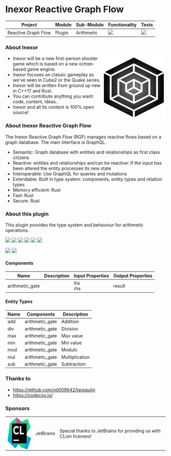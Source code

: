 # Inexor Reactive Graph Flow

| Project | Module | Sub-Module | Functionality | Tests |
| --- | --- | --- | --- | --- |
| Reactive Graph Flow | Plugin | Arithmetic | <img src="https://img.shields.io/badge/state-completed-brightgreen"> | [<img src="https://img.shields.io/codecov/c/github/aschaeffer/inexor-rgf-plugin-arithmetic">](https://app.codecov.io/gh/aschaeffer/inexor-rgf-plugin-arithmetic) |

### About Inexor

<a href="https://inexor.org/">
<img align="right" width="200" height="200" src="https://raw.githubusercontent.com/aschaeffer/inexor-rgf-plugin-arithmetic/main/docs/images/inexor_2.png">
</a>

* Inexor will be a new first-person shooter game which is based on a new octree-based game engine.
* Inexor focuses on classic gameplay as we've seen in Cube2 or the Quake series.
* Inexor will be written from ground up new in C++17 and Rust.
* You can contribute anything you want: code, content, ideas..
* Inexor and all its content is 100% open source!

### About Inexor Reactive Graph Flow

The Inexor Reactive Graph Flow (RGF) manages reactive flows based on a graph database. The main interface is GraphQL.

* Semantic: Graph database with entities and relationships as first class citizens
* Reactive: entities and relationships are/can be reactive: If the input has been altered the entity processes its new state
* Interoperable: Use GraphQL for queries and mutations
* Extendable: Built in type system: components, entity types and relation types
* Memory efficient: Rust
* Fast: Rust
* Secure: Rust

### About this plugin

This plugin provides the type system and behaviour for arithmetic operations.

[<img src="https://img.shields.io/badge/Language-Rust-brightgreen">](https://www.rust-lang.org/)
[<img src="https://img.shields.io/badge/Platforms-Linux%20%26%20Windows-brightgreen">]()
[<img src="https://img.shields.io/github/workflow/status/aschaeffer/inexor-rgf-plugin-arithmetic/Rust">](https://github.com/aschaeffer/inexor-rgf-plugin-arithmetic/actions?query=workflow%3ARust)
[<img src="https://img.shields.io/github/last-commit/aschaeffer/inexor-rgf-plugin-arithmetic">]()
[<img src="https://img.shields.io/github/languages/code-size/aschaeffer/inexor-rgf-plugin-arithmetic">]()
[<img src="https://img.shields.io/codecov/c/github/aschaeffer/inexor-rgf-plugin-arithmetic">](https://app.codecov.io/gh/aschaeffer/inexor-rgf-plugin-arithmetic)

[<img src="https://img.shields.io/github/license/aschaeffer/inexor-rgf-plugin-arithmetic">](https://github.com/aschaeffer/inexor-rgf-plugin-arithmetic/blob/main/LICENSE)
[<img src="https://img.shields.io/discord/698219248954376256?logo=discord">](https://discord.com/invite/acUW8k7)

#### Components

| Name | Description | Input Properties | Output Properties |
| --- | --- | --- | --- |
| arithmetic_gate | | lhs<br>rhs | result |

#### Entity Types

| Name | Components | Description |
| --- | --- | --- |
| add | arithmetic_gate | Addition |
| div | arithmetic_gate | Division |
| max | arithmetic_gate | Max value |
| min | arithmetic_gate | Min value |
| mod | arithmetic_gate | Modulo |
| mul | arithmetic_gate | Multiplication |
| sub | arithmetic_gate | Subtraction |

### Thanks to

* https://github.com/xd009642/tarpaulin
* https://codecov.io/

### Sponsors

| | | |
| --- | --- | --- |
| <a href="https://www.jetbrains.com/?from=github.com/inexorgame"><img align="right" width="100" height="100" src="https://raw.githubusercontent.com/aschaeffer/inexor-rgf-plugin-arithmetic/main/docs/images/icon_CLion.svg"></a> | JetBrains | Special thanks to JetBrains for providing us with CLion licenses! |
